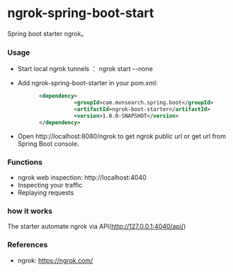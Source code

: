ngrok-spring-boot-start
=========================
Spring boot starter ngrok。

### Usage

* Start local ngrok tunnels ： ngrok start --none

* Add ngrok-spring-boot-starter in your pom.xml:
```xml
          <dependency>
                     <groupId>com.mvnsearch.spring.boot</groupId>
                     <artifactId>ngrok-boot-starter</artifactId>
                     <version>1.0.0-SNAPSHOT</version>
          </dependency>
```
* Open http://localhost:8080/ngrok to get ngrok public url or get url from Spring Boot console. 

### Functions

* ngrok web inspection: http://localhost:4040
* Inspecting your traffic
* Replaying requests

### how it works

The starter automate ngrok via API(http://127.0.0.1:4040/api/)

### References

* ngrok: https://ngrok.com/

